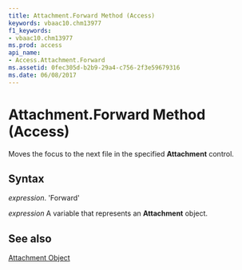 ```yaml
---
title: Attachment.Forward Method (Access)
keywords: vbaac10.chm13977
f1_keywords:
- vbaac10.chm13977
ms.prod: access
api_name:
- Access.Attachment.Forward
ms.assetid: 0fec305d-b2b9-29a4-c756-2f3e59679316
ms.date: 06/08/2017
---
```



# Attachment.Forward Method (Access)

Moves the focus to the next file in the specified  **Attachment** control.


## Syntax

 _expression_. 'Forward'

 _expression_ A variable that represents an **Attachment** object.


## See also


[Attachment Object](Access.Attachment.md)

